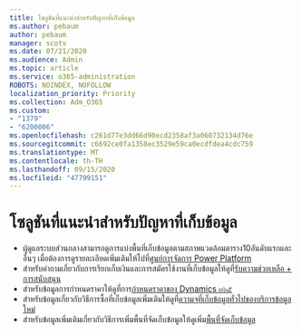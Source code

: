 ```yaml
---
title: โซลูชันที่แนะนำสำหรับปัญหาที่เก็บข้อมูล
ms.author: pebaum
author: pebaum
manager: scotv
ms.date: 07/21/2020
ms.audience: Admin
ms.topic: article
ms.service: o365-administration
ROBOTS: NOINDEX, NOFOLLOW
localization_priority: Priority
ms.collection: Adm_O365
ms.custom:
- "1379"
- "6200006"
ms.openlocfilehash: c261d77e3dd66d90ecd2358af3a060732134d76e
ms.sourcegitcommit: c6692ce0fa1358ec3529e59ca0ecdfdea4cdc759
ms.translationtype: MT
ms.contentlocale: th-TH
ms.lasthandoff: 09/15/2020
ms.locfileid: "47799151"
---
```

# <a name="recommended-solutions-for-storage-issues"></a>โซลูชันที่แนะนำสำหรับปัญหาที่เก็บข้อมูล

- ผู้ดูแลระบบส่วนกลางสามารถดูการแบ่งพื้นที่เก็บข้อมูลตามสภาพแวดล้อมตาราง10อันดับแรกและอื่นๆ เมื่อต้องการดูรายละเอียดเพิ่มเติมให้ไปที่[ศูนย์การจัดการ Power Platform](https://admin.powerplatform.microsoft.com/analytics/d365ce) 
- สำหรับคำถามเกี่ยวกับการเรียกเก็บเงินและการสมัครใช้งานที่เก็บข้อมูลให้ดูที่[รับความช่วยเหลือ + การสนับสนุน](https://docs.microsoft.com/dynamics365/customer-engagement/admin/contact-information-microsoft-dynamics-365-online-billing-support)
- สำหรับข้อมูลการกำหนดราคาให้ดูที่การ[กำหนดราคาของ Dynamics ๓๖๕](https://dynamics.microsoft.com/pricing/)
- สำหรับข้อมูลเกี่ยวกับวิธีการซื้อที่เก็บข้อมูลเพิ่มเติมให้ดูที่[ความจุที่เก็บข้อมูลทั่วไปของบริการข้อมูลใหม่](https://go.microsoft.com/fwlink/p/?linkid=2010782)
- สำหรับข้อมูลเพิ่มเติมเกี่ยวกับวิธีการเพิ่มพื้นที่จัดเก็บข้อมูลให้ดูเพิ่ม[พื้นที่จัดเก็บข้อมูล](https://go.microsoft.com/fwlink/p/?linkid=2011105)